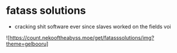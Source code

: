 # fatass solutions

- cracking shit software ever since slaves worked on the fields voi

![https://count.nekooftheabyss.moe/get/fatasssolutions/img?theme=gelbooru]
